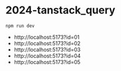 # 2024-tanstack_query

```sh
npm run dev
```

- http://localhost:5173?id=01
- http://localhost:5173?id=02
- http://localhost:5173?id=03
- http://localhost:5173?id=04
- http://localhost:5173?id=05
